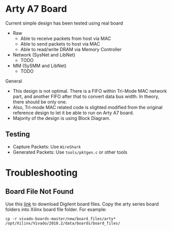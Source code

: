 # Arty A7 Board

Current simple design has been tested using real board
- Raw
	- Able to receive packets from host via MAC
	- Able to send packets to host via MAC
	- Able to read/write DRAM via Memory Controller
- Network (SysNet and LibNet)
	- TODO
- MM (SySMM and LibNet)
	- TODO

General
- This design is not optimal. There is a FIFO within Tri-Mode MAC network part,
  and another FIFO after that to convert data bus width. In theory, there should be only one.
- Also, Tri-mode MAC related code is slighted modified from the original reference design
  to let it be able to run on Arty A7 board.
- Majority of the design is using Block Diagram.

## Testing

- Capture Packets: Use `WireShark`
- Generated Packets: Use `tools/pktgen.c` or other tools

# Troubleshooting

## Board File Not Found
Use this [link](https://reference.digilentinc.com/vivado/installing-vivado/start) to download Digilent board files.
Copy the arty series board folders into Xilinx board file folder.
For example:
```
cp -r vivado-boards-master/new/board_files/arty* /opt/Xilinx/Vivado/2018.2/data/boards/board_files/
```

